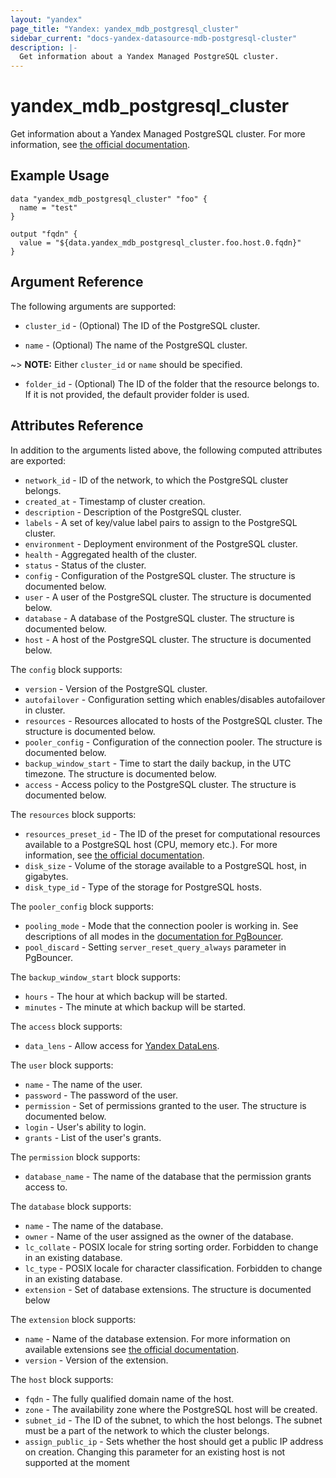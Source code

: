 ```yaml
---
layout: "yandex"
page_title: "Yandex: yandex_mdb_postgresql_cluster"
sidebar_current: "docs-yandex-datasource-mdb-postgresql-cluster"
description: |-
  Get information about a Yandex Managed PostgreSQL cluster.
---
```


# yandex\_mdb\_postgresql\_cluster

Get information about a Yandex Managed PostgreSQL cluster. For more information, see
[the official documentation](https://cloud.yandex.com/docs/managed-postgresql/).

## Example Usage

```hcl
data "yandex_mdb_postgresql_cluster" "foo" {
  name = "test"
}

output "fqdn" {
  value = "${data.yandex_mdb_postgresql_cluster.foo.host.0.fqdn}"
}
```

## Argument Reference

The following arguments are supported:

* `cluster_id` - (Optional) The ID of the PostgreSQL cluster.

* `name` - (Optional) The name of the PostgreSQL cluster.

~> **NOTE:** Either `cluster_id` or `name` should be specified.

* `folder_id` - (Optional) The ID of the folder that the resource belongs to. If it is not provided, the default provider folder is used.

## Attributes Reference

In addition to the arguments listed above, the following computed attributes are
exported:

* `network_id` - ID of the network, to which the PostgreSQL cluster belongs.
* `created_at` - Timestamp of cluster creation.
* `description` - Description of the PostgreSQL cluster.
* `labels` - A set of key/value label pairs to assign to the PostgreSQL cluster.
* `environment` - Deployment environment of the PostgreSQL cluster.
* `health` - Aggregated health of the cluster.
* `status` - Status of the cluster.
* `config` - Configuration of the PostgreSQL cluster. The structure is documented below.
* `user` - A user of the PostgreSQL cluster. The structure is documented below.
* `database` - A database of the PostgreSQL cluster. The structure is documented below.
* `host` - A host of the PostgreSQL cluster. The structure is documented below.

The `config` block supports:

* `version` - Version of the PostgreSQL cluster.
* `autofailover` - Configuration setting which enables/disables autofailover in cluster.
* `resources` - Resources allocated to hosts of the PostgreSQL cluster. The structure is documented below.
* `pooler_config` - Configuration of the connection pooler. The structure is documented below.
* `backup_window_start` - Time to start the daily backup, in the UTC timezone. The structure is documented below.
* `access` - Access policy to the PostgreSQL cluster. The structure is documented below.

The `resources` block supports:

* `resources_preset_id` - The ID of the preset for computational resources available to a PostgreSQL host (CPU, memory etc.).
  For more information, see [the official documentation](https://cloud.yandex.com/docs/managed-postgresql/concepts/instance-types).
* `disk_size` - Volume of the storage available to a PostgreSQL host, in gigabytes.
* `disk_type_id` - Type of the storage for PostgreSQL hosts.

The `pooler_config` block supports:

* `pooling_mode` - Mode that the connection pooler is working in. See descriptions of all modes in the [documentation for PgBouncer](https://pgbouncer.github.io/usage).
* `pool_discard` - Setting `server_reset_query_always` parameter in PgBouncer.

The `backup_window_start` block supports:

* `hours` - The hour at which backup will be started.
* `minutes` - The minute at which backup will be started.

The `access` block supports:

* `data_lens` - Allow access for [Yandex DataLens](https://cloud.yandex.com/services/datalens).

The `user` block supports:

* `name` - The name of the user.
* `password` - The password of the user.
* `permission` - Set of permissions granted to the user. The structure is documented below.
* `login` - User's ability to login.
* `grants` - List of the user's grants.

The `permission` block supports:

* `database_name` - The name of the database that the permission grants access to.

The `database` block supports:

* `name` - The name of the database.
* `owner` - Name of the user assigned as the owner of the database.
* `lc_collate` - POSIX locale for string sorting order. Forbidden to change in an existing database.
* `lc_type` - POSIX locale for character classification. Forbidden to change in an existing database.
* `extension` - Set of database extensions. The structure is documented below

The `extension` block supports:

* `name` - Name of the database extension. For more information on available extensions see [the official documentation](https://cloud.yandex.com/docs/managed-postgresql/operations/cluster-extensions).
* `version` - Version of the extension.

The `host` block supports:

* `fqdn` - The fully qualified domain name of the host.
* `zone` - The availability zone where the PostgreSQL host will be created.
* `subnet_id` - The ID of the subnet, to which the host belongs. The subnet must be a part of the network to which the cluster belongs.
* `assign_public_ip` - Sets whether the host should get a public IP address on creation. Changing this parameter for an existing host is not supported at the moment